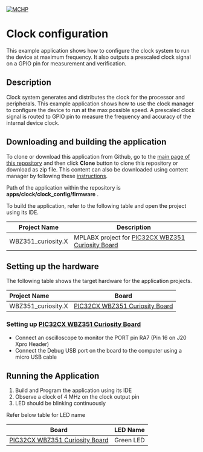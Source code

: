 [![MCHP](https://www.microchip.com/ResourcePackages/Microchip/assets/dist/images/logo.png)](https://www.microchip.com)

# Clock configuration

This example application shows how to configure the clock system to run the device at maximum frequency. It also outputs a prescaled clock signal on a GPIO pin for measurement and verification.

## Description

Clock system generates and distributes the clock for the processor and peripherals. This example application shows how to use the clock manager to configure the device to run at the max possible speed. A prescaled clock signal is routed to GPIO pin to measure the frequency and accuracy of the internal device clock.

## Downloading and building the application

To clone or download this application from Github, go to the [main page of this repository](https://github.com/Microchip-MPLAB-Harmony/csp_apps_pic32cx_bz24_bz25) and then click **Clone** button to clone this repository or download as zip file.
This content can also be downloaded using content manager by following these [instructions](https://github.com/Microchip-MPLAB-Harmony/contentmanager/wiki).

Path of the application within the repository is **apps/clock/clock_config/firmware** .

To build the application, refer to the following table and open the project using its IDE.

| Project Name      | Description                                    |
| ----------------- | ---------------------------------------------- |
|WBZ351_curiosity.X| MPLABX project for [PIC32CX WBZ351 Curiosity Board](https://www.microchip.com/developmenttools/ProductDetails/)|


## Setting up the hardware

The following table shows the target hardware for the application projects.

| Project Name| Board|
|:---------|:---------:|
|WBZ351_curiosity.X|[PIC32CX WBZ351 Curiosity Board](https://www.microchip.com/developmenttools/ProductDetails/)|


### Setting up [PIC32CX WBZ351 Curiosity Board](https://www.microchip.com/developmenttools/ProductDetails/)
- Connect an oscilloscope to monitor the PORT pin RA7 (Pin 16 on J20 Xpro Header)
- Connect the Debug USB port on the board to the computer using a micro USB cable


## Running the Application

1. Build and Program the application using its IDE
2. Observe a clock of 4 MHz on the clock output pin
3. LED should be blinking continuously

Refer below table for LED name

| Board | LED Name |
|-----|-----|
|[PIC32CX WBZ351 Curiosity Board](https://www.microchip.com/developmenttools/ProductDetails/)|Green LED|

